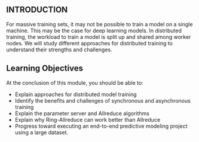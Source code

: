 ## INTRODUCTION

For massive training sets, it may not be possible to train a model on a single machine. This may be the case for deep learning models. In distributed training, the workload to train a model is split up and shared among worker nodes. We will study different approaches for distributed training to understand their strengths and challenges.

## Learning Objectives

At the conclusion of this module, you should be able to:

- Explain approaches for distributed model training
- Identify the benefits and challenges of synchronous and asynchronous training
- Explain the parameter server and Allreduce algorithms
- Explain why Ring-Allreduce can work better than Allreduce
- Progress toward executing an end-to-end predictive modeling project using a large dataset.
